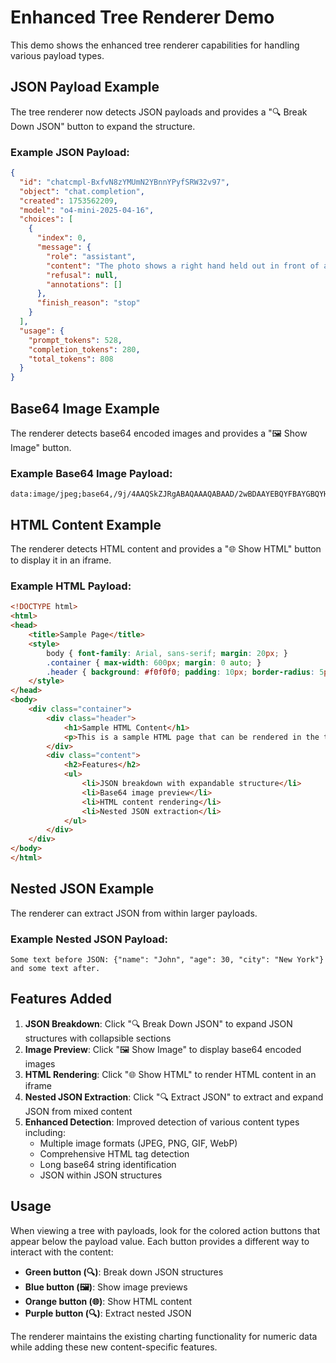 # Enhanced Tree Renderer Demo

This demo shows the enhanced tree renderer capabilities for handling various payload types.

## JSON Payload Example

The tree renderer now detects JSON payloads and provides a "🔍 Break Down JSON" button to expand the structure.

### Example JSON Payload:
```json
{
  "id": "chatcmpl-BxfvN8zYMUmN2YBnnYPyfSRW32v97",
  "object": "chat.completion",
  "created": 1753562209,
  "model": "o4-mini-2025-04-16",
  "choices": [
    {
      "index": 0,
      "message": {
        "role": "assistant",
        "content": "The photo shows a right hand held out in front of a shelving unit...",
        "refusal": null,
        "annotations": []
      },
      "finish_reason": "stop"
    }
  ],
  "usage": {
    "prompt_tokens": 528,
    "completion_tokens": 280,
    "total_tokens": 808
  }
}
```

## Base64 Image Example

The renderer detects base64 encoded images and provides a "🖼️ Show Image" button.

### Example Base64 Image Payload:
```
data:image/jpeg;base64,/9j/4AAQSkZJRgABAQAAAQABAAD/2wBDAAYEBQYFBAYGBQYHBwYIChAKCgkJChQODwwQFxQYGBcUFhYaHSUfGhsjHBYWICwgIyYnKSopGR8tMC0oMCUoKSj/2wBDAQcHBwoIChMKChMoGhYaKCgoKCgoKCgoKCgoKCgoKCgoKCgoKCgoKCgoKCgoKCgoKCgoKCgoKCgoKCgoKCgoKCj/wAARCAABAAEDASIAAhEBAxEB/8QAFQABAQAAAAAAAAAAAAAAAAAAAAv/xAAUEAEAAAAAAAAAAAAAAAAAAAAA/8QAFQEBAQAAAAAAAAAAAAAAAAAAAAX/xAAUEQEAAAAAAAAAAAAAAAAAAAAA/9oADAMBAAIRAxEAPwCdABmX/9k=
```

## HTML Content Example

The renderer detects HTML content and provides a "🌐 Show HTML" button to display it in an iframe.

### Example HTML Payload:
```html
<!DOCTYPE html>
<html>
<head>
    <title>Sample Page</title>
    <style>
        body { font-family: Arial, sans-serif; margin: 20px; }
        .container { max-width: 600px; margin: 0 auto; }
        .header { background: #f0f0f0; padding: 10px; border-radius: 5px; }
    </style>
</head>
<body>
    <div class="container">
        <div class="header">
            <h1>Sample HTML Content</h1>
            <p>This is a sample HTML page that can be rendered in the tree view.</p>
        </div>
        <div class="content">
            <h2>Features</h2>
            <ul>
                <li>JSON breakdown with expandable structure</li>
                <li>Base64 image preview</li>
                <li>HTML content rendering</li>
                <li>Nested JSON extraction</li>
            </ul>
        </div>
    </div>
</body>
</html>
```

## Nested JSON Example

The renderer can extract JSON from within larger payloads.

### Example Nested JSON Payload:
```
Some text before JSON: {"name": "John", "age": 30, "city": "New York"} and some text after.
```

## Features Added

1. **JSON Breakdown**: Click "🔍 Break Down JSON" to expand JSON structures with collapsible sections
2. **Image Preview**: Click "🖼️ Show Image" to display base64 encoded images
3. **HTML Rendering**: Click "🌐 Show HTML" to render HTML content in an iframe
4. **Nested JSON Extraction**: Click "🔍 Extract JSON" to extract and expand JSON from mixed content
5. **Enhanced Detection**: Improved detection of various content types including:
   - Multiple image formats (JPEG, PNG, GIF, WebP)
   - Comprehensive HTML tag detection
   - Long base64 string identification
   - JSON within JSON structures

## Usage

When viewing a tree with payloads, look for the colored action buttons that appear below the payload value. Each button provides a different way to interact with the content:

- **Green button (🔍)**: Break down JSON structures
- **Blue button (🖼️)**: Show image previews
- **Orange button (🌐)**: Show HTML content
- **Purple button (🔍)**: Extract nested JSON

The renderer maintains the existing charting functionality for numeric data while adding these new content-specific features.